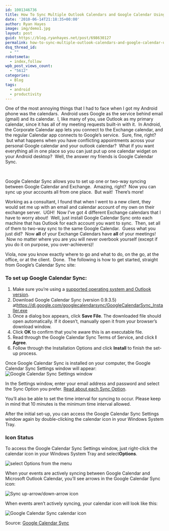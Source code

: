 ```yaml
---
id: 1001346736
title: How To Sync Multiple Outlook Calendars and Google Calendar Using Google Calendar Sync
date: '2010-06-14T21:18:35+00:00'
author: Ryan Hayes
image: img/demo1.jpg
layout: post
guid: https://blog.ryanhayes.net/post/698630127
permalink: how-to-sync-multiple-outlook-calendars-and-google-calendar-using-google-calendar-sync
dsq_thread_id:
  - ""
robotsmeta:
  - index,follow
wpb_post_views_count:
  - "5612"
categories:
  - Blog
tags:
  - android
  - productivity
---
```

 <span>One of the most annoying things that I had to face when I got my Android phone was the calendars.  Android uses Google as the service behind email (gmail) and its calendar.  I, like many of you, use Outlook as my primary calendar, since it has all of my meeting requests built-in with it.  In Android, the Corporate Calendar app lets you connect to the Exchange calendar, and the regular Calendar app connects to Google’s service.  Sure, fine, right?  but what happens when you have conflicting appointments across your personal Google calendar and your outlook calendar?  What if you want everything all in one place so you can just put up one calendar widget on your Android desktop?  Well, the answer my friends is Google Calendar Sync.<!--more-->

<br /> </span>

<span><span>Google Calendar Sync allows you to set up one or two-way syncing between Google Calendar and Exchange.  Amazing, right?  Now you can sync up your accounts all from one place.  But wait!  There’s more!</span></span>

Working as a consultant, I found that when I went to a new client, they would set me up with an email and calendar account of my own on their exchange server.  UGH!  Now I’ve got 4 different Exchange calendars that I have to worry about!  Well, just install Google Calendar Sync onto each machine that has Outlook for each account you want to sync.  Then, set all of them to two-way sync to the same Google Calendar.  Guess what you just did?  Now **all** of your Exchange Calendars have **all** of your meetings!  Now no matter where you are you will never overbook yourself (except if you do it on purpose, you over-achievers)!

Viola, now you know exactly where to go and what to do, on the go, at the office, or at the client.  Done.  The following is how to get started, straight from Google’s Calendar Sync site:

### To set up Google Calendar Sync:

  1. Make sure you’re using a [supported operating system and Outlook version](https://www.google.com/support/calendar/bin/answer.py?answer=98565).
  2. Download Google Calendar Sync (version 0.9.3.5) at[](https://dl.google.com/googlecalendarsync/GoogleCalendarSync_Installer.exe)<https://dl.google.com/googlecalendarsync/GoogleCalendarSync_Installer.exe>
  3. Once a dialog box appears, click **Save File**. The downloaded file should open automatically. If it doesn’t, manually open it from your browser’s download window.
  4. Click **OK** to confirm that you’re aware this is an executable file.
  5. Read through the Google Calendar Sync Terms of Service, and click **I Agree**.
  6. Follow through the Installation Options and click **Install** to finish the set-up process.

Once Google Calendar Sync is installed on your computer, the Google Calendar Sync Settings window will appear:  
![Google Calendar Sync Settings window](https://www.google.com/help/hc/images/calendar_89955a_en.gif) 

In the Settings window, enter your email address and password and select the Sync Option you prefer. [Read about each Sync Option](https://www.google.com/support/calendar/bin/answer.py?answer=89960).

You’ll also be able to set the time interval for syncing to occur. Please keep in mind that 10 minutes is the minimum time interval allowed.

After the initial set-up, you can access the Google Calendar Sync Settings window again by double-clicking the calendar icon in your Windows System Tray.

### Icon Status

To access the Google Calendar Sync Settings window, just right-click the calendar icon in your Windows System Tray and select**Options**.

![select Options from the menu](https://www.google.com/help/hc/images/calendar_89955b_en.gif) 

When your events are actively syncing between Google Calendar and Microsoft Outlook Calendar, you’ll see arrows in the Google Calendar Sync icon:

![Sync up-arrow/down-arrow icon](https://www.google.com/help/hc/images/calendar_89955c_en.gif.png) 

When events aren’t actively syncing, your calendar icon will look like this:

![Google Calendar Sync calendar icon](https://www.google.com/help/hc/images/calendar_89955d_en.gif.png) 

Source: [Google Calendar Sync](https://www.google.com/support/calendar/bin/answer.py?answer=89955)

